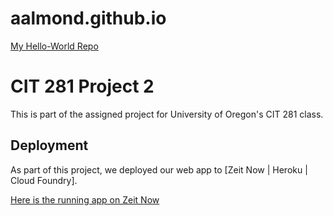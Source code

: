
# aalmond.github.io
[My Hello-World Repo](https://github.com/aalmond/hello-world.git)
# CIT 281 Project 2

This is part of the assigned project for University of Oregon's CIT 281 class.

## Deployment

As part of this project, we deployed our web app to [Zeit Now | Heroku | Cloud Foundry].

[Here is the running app on Zeit Now](/.)
